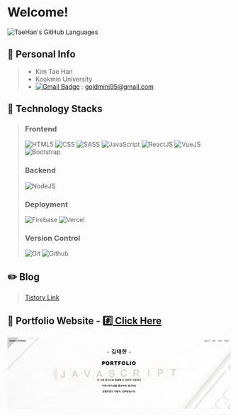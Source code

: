 # Welcome!
![TaeHan's GitHub Languages](https://github-readme-stats.vercel.app/api/top-langs/?username=taehankim-dev&langs_count=10&theme=tokyonight&show_icons=true")

##  :information_desk_person: Personal Info
>+ Kim Tae Han
>+ Kookmin University
>+ [![Gmail Badge](https://img.shields.io/badge/Gmail-d14836?style=flat-square&logo=Gmail&logoColor=white&link=mailto:goldmini95@gmail.com)](mailto:goldmini95@gmail.com) : goldmini95@gmail.com

## :blue_book: Technology Stacks
>### Frontend
>![HTML5](https://img.shields.io/badge/html5-E34F26?style=for-the-badge&logo=html5&logoColor=white)
>![CSS](https://img.shields.io/badge/css-1572B6?style=for-the-badge&logo=css3&logoColor=white)
>![SASS](https://img.shields.io/badge/sass-cc6699?style=for-the-badge&logo=sass&logoColor=white)
>![JavaScript](https://img.shields.io/badge/javascript-F7DF1E?style=for-the-badge&logo=javascript&logoColor=black)
>![ReactJS](https://img.shields.io/badge/react-61DAFB?style=for-the-badge&logo=react&logoColor=black)
>![VueJS](https://img.shields.io/badge/vue.js-4FC08D?style=for-the-badge&logo=vue.js&logoColor=white)
>![Bootstrap](https://img.shields.io/badge/bootstrap-7952B3?style=for-the-badge&logo=bootstrap&logoColor=white)
>
>### Backend
>![NodeJS](https://img.shields.io/badge/node.js-339933?style=for-the-badge&logo=Node.js&logoColor=white)
>
>### Deployment
>![Firebase](https://img.shields.io/badge/firebase-FFCA28?style=for-the-badge&logo=firebase&logoColor=white)
>![Vercel](https://img.shields.io/badge/vercel-000000?style=for-the-badge&logo=vercel&logoColor=white)
>
>### Version Control
>![Git](https://img.shields.io/badge/git-F05032?style=for-the-badge&logo=git&logoColor=white)
>![Github](https://img.shields.io/badge/github-181717?style=for-the-badge&logo=github&logoColor=white)

## :pencil2: Blog
> [Tistory Link](https://daily-dev-note95.tistory.com/)

## :page_facing_up: Portfolio Website - [:hash: Click Here](https://kth-portfolio.vercel.app/)
![Portfolio](./images/Portfolio.jpg)
